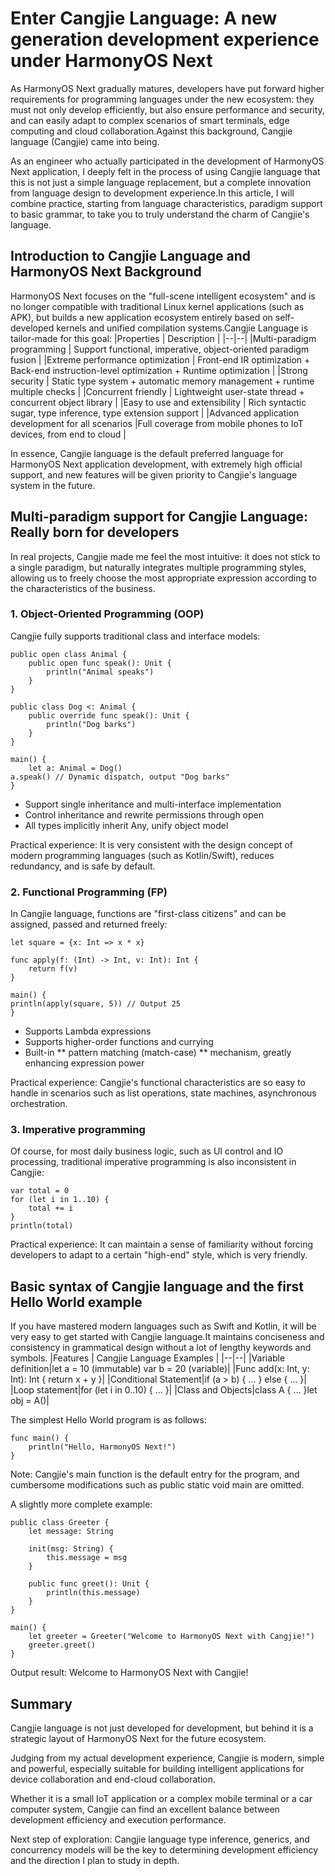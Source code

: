 # Enter Cangjie Language: A new generation development experience under HarmonyOS Next
As HarmonyOS Next gradually matures, developers have put forward higher requirements for programming languages ​​under the new ecosystem: they must not only develop efficiently, but also ensure performance and security, and can easily adapt to complex scenarios of smart terminals, edge computing and cloud collaboration.Against this background, Cangjie language (Cangjie) came into being.

As an engineer who actually participated in the development of HarmonyOS Next application, I deeply felt in the process of using Cangjie language that this is not just a simple language replacement, but a complete innovation from language design to development experience.In this article, I will combine practice, starting from language characteristics, paradigm support to basic grammar, to take you to truly understand the charm of Cangjie's language.

## Introduction to Cangjie Language and HarmonyOS Next Background
HarmonyOS Next focuses on the "full-scene intelligent ecosystem" and is no longer compatible with traditional Linux kernel applications (such as APK), but builds a new application ecosystem entirely based on self-developed kernels and unified compilation systems.Cangjie Language is tailor-made for this goal:
|Properties | Description |
|--|--|
|Multi-paradigm programming | Support functional, imperative, object-oriented paradigm fusion |
|Extreme performance optimization | Front-end IR optimization + Back-end instruction-level optimization + Runtime optimization |
|Strong security | Static type system + automatic memory management + runtime multiple checks |
|Concurrent friendly | Lightweight user-state thread + concurrent object library |
|Easy to use and extensibility | Rich syntactic sugar, type inference, type extension support |
|Advanced application development for all scenarios |Full coverage from mobile phones to IoT devices, from end to cloud |

In essence, Cangjie language is the default preferred language for HarmonyOS Next application development, with extremely high official support, and new features will be given priority to Cangjie's language system in the future.

## Multi-paradigm support for Cangjie Language: Really born for developers
In real projects, Cangjie made me feel the most intuitive: it does not stick to a single paradigm, but naturally integrates multiple programming styles, allowing us to freely choose the most appropriate expression according to the characteristics of the business.
### 1. Object-Oriented Programming (OOP)
Cangjie fully supports traditional class and interface models:
```
public open class Animal {
    public open func speak(): Unit {
        println("Animal speaks")
    }
}

public class Dog <: Animal {
    public override func speak(): Unit {
        println("Dog barks")
    }
}

main() {
    let a: Animal = Dog()
a.speak() // Dynamic dispatch, output "Dog barks"
}
```
- Support single inheritance and multi-interface implementation
- Control inheritance and rewrite permissions through open
- All types implicitly inherit Any, unify object model

Practical experience: It is very consistent with the design concept of modern programming languages ​​(such as Kotlin/Swift), reduces redundancy, and is safe by default.
### 2. Functional Programming (FP)
In Cangjie language, functions are "first-class citizens" and can be assigned, passed and returned freely:
```
let square = {x: Int => x * x}

func apply(f: (Int) -> Int, v: Int): Int {
    return f(v)
}

main() {
println(apply(square, 5)) // Output 25
}
```
- Supports Lambda expressions
- Supports higher-order functions and currying
- Built-in ** pattern matching (match-case) ** mechanism, greatly enhancing expression power

Practical experience: Cangjie's functional characteristics are so easy to handle in scenarios such as list operations, state machines, asynchronous orchestration.
### 3. Imperative programming
Of course, for most daily business logic, such as UI control and IO processing, traditional imperative programming is also inconsistent in Cangjie:
```
var total = 0
for (let i in 1..10) {
    total += i
}
println(total)
```
Practical experience: It can maintain a sense of familiarity without forcing developers to adapt to a certain "high-end" style, which is very friendly.

## Basic syntax of Cangjie language and the first Hello World example
If you have mastered modern languages ​​such as Swift and Kotlin, it will be very easy to get started with Cangjie language.It maintains conciseness and consistency in grammatical design without a lot of lengthy keywords and symbols.
|Features | Cangjie Language Examples |
|--|--|
|Variable definition|let a = 10 (immutable) var b = 20 (variable)|
|Func add(x: Int, y: Int): Int { return x + y }|
|Conditional Statement|if (a > b) { ... } else { ... }|
|Loop statement|for (let i in 0..10) { ... }|
|Class and Objects|class A { ... }let obj = A()|

The simplest Hello World program is as follows:
```
func main() {
    println("Hello, HarmonyOS Next!")
}
```
Note: Cangjie's main function is the default entry for the program, and cumbersome modifications such as public static void main are omitted.

A slightly more complete example:
```
public class Greeter {
    let message: String

    init(msg: String) {
        this.message = msg
    }

    public func greet(): Unit {
        println(this.message)
    }
}

main() {
    let greeter = Greeter("Welcome to HarmonyOS Next with Cangjie!")
    greeter.greet()
}
```
Output result:
Welcome to HarmonyOS Next with Cangjie!

## Summary
Cangjie language is not just developed for development, but behind it is a strategic layout of HarmonyOS Next for the future ecosystem.

Judging from my actual development experience, Cangjie is modern, simple and powerful, especially suitable for building intelligent applications for device collaboration and end-cloud collaboration.

Whether it is a small IoT application or a complex mobile terminal or a car computer system, Cangjie can find an excellent balance between development efficiency and execution performance.

Next step of exploration: Cangjie language type inference, generics, and concurrency models will be the key to determining development efficiency and the direction I plan to study in depth.
